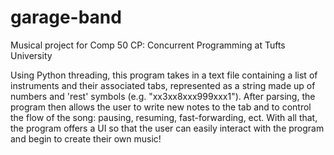 # garage-band
Musical project for Comp 50 CP: Concurrent Programming at Tufts University

Using Python threading, this program takes in a text file containing a 
list of instruments and their associated tabs, represented as a string
made up of numbers and 'rest' symbols (e.g. "xx3xx8xxx999xxx1").  After
parsing, the program then allows the user to write new notes to the tab
and to control the flow of the song: pausing, resuming, fast-forwarding, 
ect.  With all that, the program offers a UI so that the user can easily
interact with the program and begin to create their own music!
